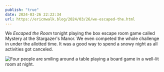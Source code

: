 ```yaml
---
publish: "true"
date: 2024-03-26 22:22:34
url: https://ericmwalk.blog/2024/03/26/we-escaped-the.html
---
```


We *Escaped the Room* tonight playing the box escape room game called Mystery at the Stargazer's Manor. We even competed the whole challenge in under the allotted time. It was a good way to spend a snowy night as all activities got canceled.

![Four people are smiling around a table playing a board game in a well-lit room at night.](https://walk.micro.blog/uploads/2024/img-8455.jpeg)